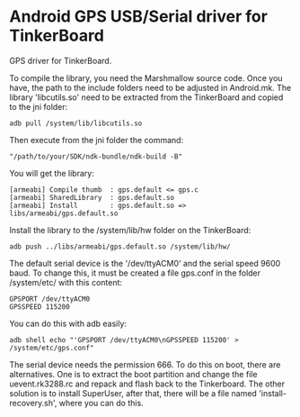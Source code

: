 # Android GPS USB/Serial driver for TinkerBoard
GPS driver for TinkerBoard.

To compile the library, you need the Marshmallow source code.
Once you have, the path to the include folders need to be adjusted in Android.mk.
The library 'libcutils.so' need to be extracted from the TinkerBoard and copied to the jni folder:

```
adb pull /system/lib/libcutils.so
```

Then execute from the jni folder the command: 

```
"/path/to/your/SDK/ndk-bundle/ndk-build -B"
```

You will get the library:

```
[armeabi] Compile thumb  : gps.default <= gps.c
[armeabi] SharedLibrary  : gps.default.so
[armeabi] Install        : gps.default.so => libs/armeabi/gps.default.so
```

Install the library to the /system/lib/hw folder on the TinkerBoard:

```
adb push ../libs/armeabi/gps.default.so /system/lib/hw/
```

The default serial device is the '/dev/ttyACM0' and the serial speed 9600 baud.
To change this, it must be created a file gps.conf in the folder /system/etc/ with this content:

```
GPSPORT /dev/ttyACM0
GPSSPEED 115200
```

You can do this with adb easily:

```
adb shell echo "'GPSPORT /dev/ttyACM0\nGPSSPEED 115200' > /system/etc/gps.conf"
```

The serial device needs the permission 666. To do this on boot, there are alternatives. One is to extract the boot partition and change the file uevent.rk3288.rc and repack and flash back to the Tinkerboard.
The other solution is to install SuperUser, after that, there will be a file named 'install-recovery.sh', where you can do this.

